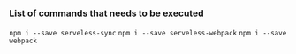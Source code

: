 ### List of commands that needs to be executed

`npm i --save serveless-sync`
`npm i --save serveless-webpack`
`npm i --save webpack`